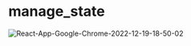 # manage_state
![React-App-Google-Chrome-2022-12-19-18-50-02](https://user-images.githubusercontent.com/83458760/208489198-2ce46ee0-a4cb-4da6-804a-9dc06678e57d.gif)
